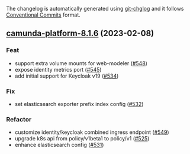 The changelog is automatically generated using [git-chglog](https://github.com/git-chglog/git-chglog)
and it follows [Conventional Commits](https://www.conventionalcommits.org/en/v1.0.0/) format.


<a name="camunda-platform-8.1.6"></a>
## [camunda-platform-8.1.6](https://github.com/camunda/camunda-platform-helm/compare/camunda-platform-8.1.5...camunda-platform-8.1.6) (2023-02-08)

### Feat

* support extra volume mounts for web-modeler ([#548](https://github.com/camunda/camunda-platform-helm/issues/548))
* expose identity metrics port ([#545](https://github.com/camunda/camunda-platform-helm/issues/545))
* add initial support for Keycloak v19 ([#534](https://github.com/camunda/camunda-platform-helm/issues/534))

### Fix

* set elasticsearch exporter prefix index config ([#532](https://github.com/camunda/camunda-platform-helm/issues/532))

### Refactor

* customize identity/keycloak combined ingress endpoint ([#549](https://github.com/camunda/camunda-platform-helm/issues/549))
* upgrade k8s api from policy/v1beta1 to policy/v1 ([#525](https://github.com/camunda/camunda-platform-helm/issues/525))
* enhance elasticsearch config ([#531](https://github.com/camunda/camunda-platform-helm/issues/531))

